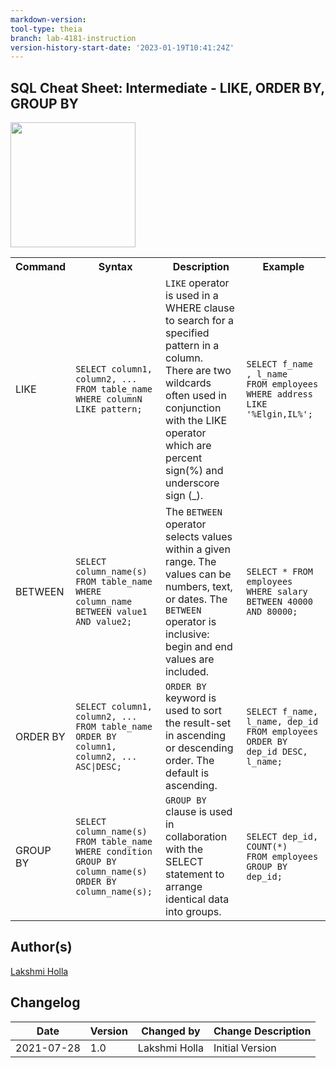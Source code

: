 ```yaml
---
markdown-version:
tool-type: theia
branch: lab-4181-instruction
version-history-start-date: '2023-01-19T10:41:24Z'
---
```


## SQL Cheat Sheet: Intermediate - LIKE, ORDER BY, GROUP BY

<img src="https://cf-courses-data.s3.us.cloud-object-storage.appdomain.cloud/IBMDeveloperSkillsNetwork-DB0201EN-SkillsNetwork/labs/Module%202/images/IDSNlogo.png" width="200" height="200">

<table>
<tr>
<th style="width:10%">
Command
</th>
<th style="width:30%">
Syntax
</th>
<th style="width:30%">
Description
</th>
<th style="width:30%">
Example
</th>
</tr>

<tr>
<td style="width:10%">
LIKE
</td>
<td style="width:30%">
<code>SELECT column1, column2, ...
FROM table_name
WHERE columnN LIKE pattern; </code>
</td>
<td style="width:30%">
<code>LIKE</code> operator is used in a WHERE clause to search for a specified pattern in a column.<br/>
There are two wildcards often used in conjunction with the LIKE operator which are percent sign(%) and underscore sign (_).

</td>
<td style="width:30%">
<code>SELECT f_name , l_name
FROM employees
WHERE address LIKE '%Elgin,IL%';</code>
</td>
</tr>

<tr>
<td style="width:10%">
BETWEEN
</td>
<td style="width:30%">
<code>SELECT column_name(s) 
FROM table_name
WHERE column_name BETWEEN value1 AND value2;</code>
</td>
<td style="width:30%">
The <code>BETWEEN</code> operator selects values within a given range. The values can be numbers, text, or dates. The <code>BETWEEN</code> operator is inclusive: begin and end values are included. 
</td>
<td style="width:30%">
<code>SELECT * FROM employees WHERE salary BETWEEN 40000 AND 80000;</code>
</td>
</tr>

<tr>
<td style="width:10%">
ORDER BY
</td>
<td style="width:30%">
<code>SELECT column1, column2, ...
FROM table_name
ORDER BY column1, column2, ... ASC|DESC; </code>
</td>
<td style="width:30%">
<code>ORDER BY</code> keyword is used to sort the result-set in ascending or descending order. The default is ascending.
</td>
<td style="width:30%">
<code>SELECT f_name, l_name, dep_id 
FROM employees
ORDER BY dep_id DESC, l_name;</code>
</td>
</tr>

<tr>
<td style="width:10%">
GROUP BY
</td>
<td style="width:30%">
<code>SELECT column_name(s)
FROM table_name
WHERE condition
GROUP BY column_name(s)
ORDER BY column_name(s); </code>
</td>
<td style="width:30%">
<code>GROUP BY</code> clause is used in collaboration with the SELECT statement to arrange identical data into groups.
</td>
<td style="width:30%">
<code>SELECT dep_id, COUNT(*)
FROM employees
GROUP BY dep_id;</code>
</td>
</tr>

</table>

## Author(s)

[Lakshmi Holla](https://www.linkedin.com/in/lakshmi-holla-b39062149/?utm_medium=Exinfluencer&utm_source=Exinfluencer&utm_content=000026UJ&utm_term=10006555&utm_id=NA-SkillsNetwork-Channel-SkillsNetworkCoursesIBMDeveloperSkillsNetworkDB0201ENSkillsNetwork22-2022-01-01)

## Changelog

| Date       | Version | Changed by    | Change Description |
| ---------- | ------- | ------------- | ------------------ |
| 2021-07-28 | 1.0     | Lakshmi Holla | Initial Version    |
